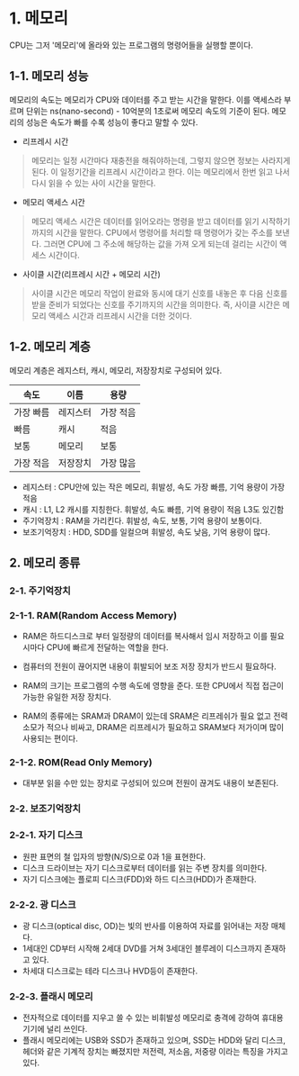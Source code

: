 # 1. 메모리
CPU는 그저 '메모리'에 올라와 있는 프로그램의 명령어들을 실행할 뿐이다. 

## 1-1. 메모리 성능
메모리의 속도는 메모리가 CPU와 데이터를 주고 받는 시간을 말한다. 이를 액세스라 부르며 단위는 ns(nano-second) - 10억분의 1초로써 메모리 속도의 기준이 된다. 메모리의 성능은 속도가 빠를 수록 성능이 좋다고 말할 수 있다.

* 리프레시 시간
> 메모리는 일정 시간마다 재충전을 해줘야하는데, 그렇지 않으면 정보는 사라지게 된다. 이 일정기간을 리프레시 시간이라고 한다. 이는 메모리에서 한번 읽고 나서 다시 읽을 수 있는 사이 시간을 말한다. 

* 메모리 액세스 시간
> 메모리 액세스 시간은 데이터를 읽어오라는 명령을 받고 데이터를 읽기 시작하기까지의 시간을 말한다. CPU에서 명령어를 처리할 때 명령어가 갖는 주소를 보낸다. 그러면 CPU에 그 주소에 해당하는 값을 가져 오게 되는데 걸리는 시간이 액세스 시간이다.
* 사이클 시간(리프레시 시간 + 메모리 시간)
> 사이클 시간은 메모리 작업이 완료와 동시에 대기 신호를 내놓은 후 다음 신호를 받을 준비가 되었다는 신호를 주기까지의 시간을 의미한다. 즉, 사이클 시간은 메모리 액세스 시간과 리프레시 시간을 더한 것이다. 
## 1-2. 메모리 계층
메모리 계층은 레지스터, 캐시, 메모리, 저장장치로 구성되어 있다.

|속도|이름|용량|
|-|-|-|
|가장 빠름|레지스터|가장 적음|
|빠름|캐시|적음|
|보통|메모리|보통|
|가장 적음|저장장치|가장 많음|

* 레지스터 : CPU안에 있는 작은 메모리, 휘발성, 속도 가장 빠름, 기억 용량이 가장 적음
* 캐시 : L1, L2 캐시를 지칭한다. 휘발성, 속도 빠름, 기억 용량이 적음 L3도 있긴함
* 주기억장치 : RAM을 가리킨다. 휘발성, 속도, 보통, 기억 용량이 보통이다.
* 보조기억장치 : HDD, SDD를 일컬으며 휘발성, 속도 낮음, 기억 용량이 많다.

## 2. 메모리 종류
### 2-1. 주기억장치
### 2-1-1. RAM(Random Access Memory)
* RAM은 하드디스크로 부터 일정량의 데이터를 복사해서 임시 저장하고 이를 필요 시마다 CPU에 빠르게 전달하는 역할을 한다.

* 컴퓨터의 전원이 끊어지면 내용이 휘발되어 보조 저장 장치가 반드시 필요하다. 
* RAM의 크기는 프로그램의 수행 속도에 영향을 준다. 또한 CPU에서  직접 접근이 가능한 유일한 저장 장치다.

* RAM의 종류에는 SRAM과 DRAM이 있는데 SRAM은 리프레쉬가 필요 없고
전력 소모가 적으나 비싸고, DRAM은 리프레시가 필요하고 SRAM보다 저가이며 많이 사용되는 편이다.

### 2-1-2. ROM(Read Only Memory)
* 대부분 읽을 수만 있는 장치로 구성되어 있으며 전원이 끊겨도 내용이 보존된다.

### 2-2. 보조기억장치

### 2-2-1. 자기 디스크
* 원판 표면의 철 입자의 방향(N/S)으로 0과 1을 표현한다. 
* 디스크 드라이브는 자기 디스크로부터 데이터를 읽는 주변 장치를 의미한다.
* 자기 디스크에는 플로피 디스크(FDD)와 하드 디스크(HDD)가 존재한다.
### 2-2-2. 광 디스크
* 광 디스크(optical disc, OD)는 빛의 반사를 이용하여 자료를 읽어내는 저장 매체다.
* 1세대인 CD부터 시작해 2세대 DVD를 거쳐 3세대인 블루레이 디스크까지 존재하고 있다. 
* 차세대 디스크로는 테라 디스크나 HVD등이 존재한다.
### 2-2-3. 플래시 메모리
* 전자적으로 데이터를 지우고 쓸 수 있는 비휘발성 메모리로 충격에 강하여 휴대용 기기에 널리 쓰인다.
* 플래시 메모리에는 USB와 SSD가 존재하고 있으며, SSD는 HDD와 달리 디스크, 헤더와 같은 기계적 장치는 빠졌지만 저전력, 저소음, 저중량 이라는 특징을 가지고 있다.


